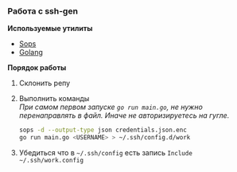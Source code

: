 ### Работа с ssh-gen



**Используемые утилиты**

- [Sops](https://github.com/mozilla/sops/releases)
- [Golang](https://golang.org/doc/install)

**Порядок работы**

1. Склонить репу
2. Выполнить команды  
_При самом первом запуске `go run main.go`, не нужно перенаправлять в файл. Иначе не авторизируетесь на гугле._
   
    ```bash
    sops -d --output-type json credentials.json.enc
    go run main.go <USERNAME> > ~/.ssh/config.d/work
    ```
3. Убедиться что в `~/.ssh/config` есть запись `Include ~/.ssh/work.config`

